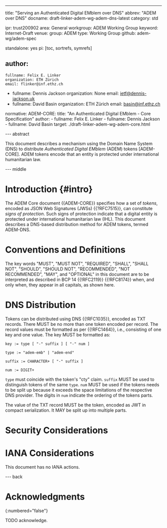 ---
title: "Serving an Authenticated Digital EMblem over DNS"
abbrev: "ADEM over DNS"
docname: draft-linker-adem-wg-adem-dns-latest
category: std

ipr: trust200902
area: General
workgroup: ADEM Working Group
keyword: Internet-Draft
venue:
  group: ADEM
  type: Working Group
  github: adem-wg/adem-spec

standalone: yes
pi: [toc, sortrefs, symrefs]

author:
 -
    fullname: Felix E. Linker
    organization: ETH Zürich
    email: flinker@inf.ethz.ch
 -
    fullname: Dennis Jackson
    organization: None
    email: ietf@dennis-jackson.uk
 -
    fullname: David Basin
    organization: ETH Zürich
    email: basin@inf.ethz.ch

normative:
  ADEM-CORE:
    title: "An Authenticated Digital EMblem - Core Specification"
    author:
    - fullname: Felix E. Linker
    - fullname: Dennis Jackson
    - fullname: David Basin
    target: ./draft-linker-adem-wg-adem-core.html

--- abstract

This document describes a mechanism using the Domain Name System (DNS) to distribute *Authenticated Digital EMblem* (ADEM) tokens [ADEM-CORE].
ADEM tokens encode that an entity is protected under international humanitarian law.

--- middle

# Introduction {#intro}

The ADEM Core document {{ADEM-CORE}} specifies how a set of *tokens*, encoded as JSON Web Signatures (JWSs) {{?RFC7515}}, can constitute *signs of protection*.
Such signs of protection indicate that a digital entity is protected under international humanitarian law (IHL).
This document describes a DNS-based distribution method for ADEM tokens, termed ADEM-DNS.

# Conventions and Definitions

The key words "MUST", "MUST NOT", "REQUIRED", "SHALL", "SHALL NOT", "SHOULD",
"SHOULD NOT", "RECOMMENDED", "NOT RECOMMENDED", "MAY", and "OPTIONAL" in this
document are to be interpreted as described in BCP 14 {{!RFC2119}} {{!RFC8174}}
when, and only when, they appear in all capitals, as shown here.

# DNS Distribution

Tokens can be distributed using DNS {{!RFC1035}}, encoded as TXT records.
There MUST be no more than one token encoded per record.
The record values must be formatted as per {{!RFC1464}}, i.e., consisting of one key and one value.
The key MUST be formatted as:

~~~~
key := type [ "-" suffix ] [ "-" num ]

type := "adem-emb" | "adem-end"

suffix := CHARACTER+ [ "-" suffix ]

num := DIGIT+
~~~~

`type` must coincide with the token's "cty" claim.
`suffix` MUST be used to distinguish tokens of the same `type`.
`num` MUST be used if the tokens needs to be split up because it exceeds the space limitations of the respective DNS provider.
The digits in `num` indicate the ordering of the tokens parts.

The value of the TXT record MUST be the token, encoded as JWT in compact serialization.
It MAY be split up into multiple parts.

# Security Considerations

# IANA Considerations

This document has no IANA actions.

--- back

# Acknowledgments
{:numbered="false"}

TODO acknowledge.
